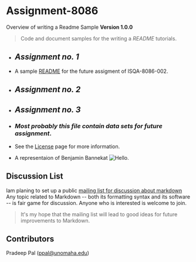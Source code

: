 # Assignment-8086
Overview of writing a Readme Sample
**Version 1.0.0**
> Code and document samples for the writing a _README_ tutorials.
 * ## **_Assignment no. 1_**
 * A sample [README](https://en.wikipedia.org/wiki/README) for the future assigment of ISQA-8086-002.
 * ## **_Assignment no. 2_**
 * ## **_Assignment no. 3_**
 * ### _Most probably this file contain data sets for future assignment_.
 * See the [License](https://www.apache.org/licenses/LICENSE-2.0) page for more information.
 
 * A representaion of Benjamin Bannekat ![ Hello](https://octodex.github.com/images/bannekat.png).
 
  Discussion List <a id="discussion-list" />
---------------
Iam planing to set up a public [mailing list for discussion about markdown][ml]
Any topic related to Markdown -- both its formatting syntax and
its software -- is fair game for discussion. Anyone who is interested
is welcome to join.
> It's my hope that the mailing list will lead to good ideas for future
improvements to Markdown.

[ml]: http://six.pairlist.net/mailman/listinfo/markdown-discuss

## Contributors
Pradeep Pal (<ppal@unomaha.edu>)

